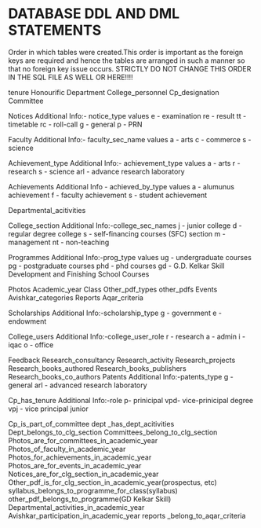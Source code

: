 # DATABASE DDL AND DML STATEMENTS
Order in which tables were created.This order is important as the foreign keys are required and hence the tables are arranged in such a manner so that no foreign key issue occurs. 
STRICTLY DO NOT CHANGE THIS ORDER IN THE SQL FILE AS WELL OR HERE!!!!


tenure
Honourific
Department
College_personnel
Cp_designation
Committee

Notices
    Additional Info:- notice_type values
    e - examination
    re - result
    tt - timetable
    rc - roll-call
    g - general
    p - PRN
    
Faculty
    Additional Info:- faculty_sec_name values
    a - arts
    c - commerce
    s - science

Achievement_type
    Additional Info:- achievement_type values
    a - arts
    r - research
    s - science
    arl - advance research laboratory  

Achievements
    Additional Info - achieved_by_type values
    a - alumunus achievement
    f - faculty achievement
    s - student achievement

Departmental_acitivities

College_section
    Additional Info:-college_sec_names
    j - junior college
    d - regular degree college
    s - self-financing courses (SFC) section
    m - management
    nt - non-teaching

Programmes
    Additional Info:-prog_type values
    ug - undergraduate courses
    pg - postgraduate courses
    phd - phd courses
    gd - G.D. Kelkar Skill Development and Finishing School Courses

Photos
Academic_year
Class
Other_pdf_types
other_pdfs
Events
Avishkar_categories
Reports
Aqar_criteria

Scholarships
    Additional Info:-scholarship_type
    g - government
    e - endowment

College_users
    Additional Info:-college_user_role
    r - research
    a - admin
    i - iqac
    o - office

Feedback
Research_consultancy
Research_activity
Research_projects
Research_books_authored
Research_books_publishers
Research_books_co_authors
Patents
    Additional Info:-patents_type
    g - general
    arl - advanced research laboratory

Cp_has_tenure
    Additional Info:-role
    p- prinicipal
    vpd- vice-prinicipal degree
    vpj - vice principal junior

Cp_is_part_of_committee
dept _has_dept_acitivities
Dept_belongs_to_clg_section
Committees_belong_to_clg_section
Photos_are_for_committees_in_academic_year
Photos_of_faculty_in_academic_year
Photos_for_achievements_in_academic_year
Photos_are_for_events_in_academic_year
Notices_are_for_clg_section_in_academic_year
Other_pdf_is_for_clg_section_in_academic_year(prospectus, etc)
syllabus_belongs_to_programme_for_class(syllabus)
other_pdf_belongs_to_programme(GD Kelkar Skill)
Departmental_activities_in_academic_year
Avishkar_participation_in_academic_year
reports _belong_to_aqar_criteria


